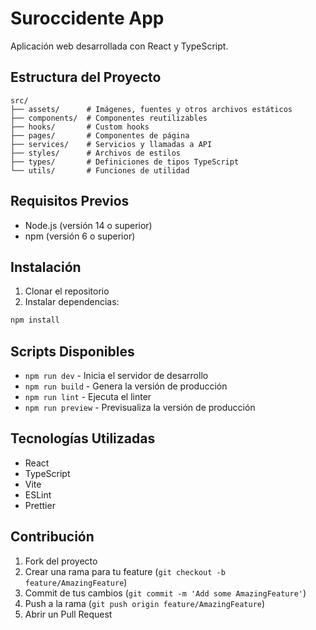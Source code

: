 # Suroccidente App

Aplicación web desarrollada con React y TypeScript.

## Estructura del Proyecto

```
src/
├── assets/      # Imágenes, fuentes y otros archivos estáticos
├── components/  # Componentes reutilizables
├── hooks/       # Custom hooks
├── pages/       # Componentes de página
├── services/    # Servicios y llamadas a API
├── styles/      # Archivos de estilos
├── types/       # Definiciones de tipos TypeScript
└── utils/       # Funciones de utilidad
```

## Requisitos Previos

- Node.js (versión 14 o superior)
- npm (versión 6 o superior)

## Instalación

1. Clonar el repositorio
2. Instalar dependencias:

```bash
npm install
```

## Scripts Disponibles

- `npm run dev` - Inicia el servidor de desarrollo
- `npm run build` - Genera la versión de producción
- `npm run lint` - Ejecuta el linter
- `npm run preview` - Previsualiza la versión de producción

## Tecnologías Utilizadas

- React
- TypeScript
- Vite
- ESLint
- Prettier

## Contribución

1. Fork del proyecto
2. Crear una rama para tu feature (`git checkout -b feature/AmazingFeature`)
3. Commit de tus cambios (`git commit -m 'Add some AmazingFeature'`)
4. Push a la rama (`git push origin feature/AmazingFeature`)
5. Abrir un Pull Request
